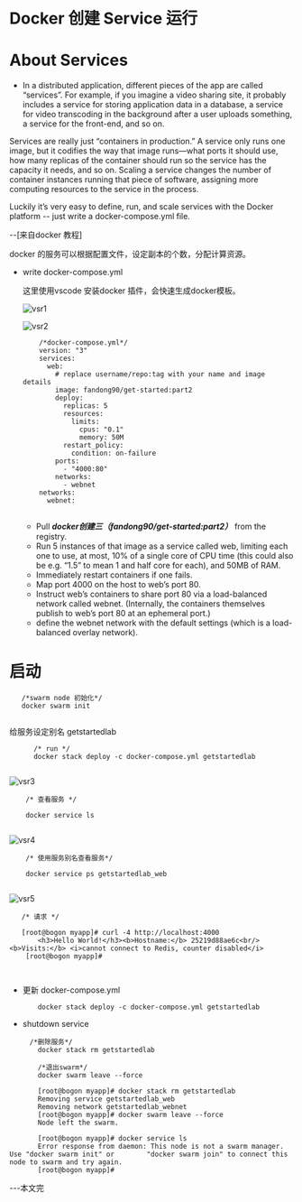 # Docker 创建 Service 运行

# About Services

*
  In a distributed application, different pieces of the app are called “services”. For example, if you imagine a video sharing site, it probably includes a service for storing application data in a database, a service for video transcoding in the background after a user uploads something, a service for the front-end, and so on.

Services are really just “containers in production.” A service only runs one image, but it codifies the way that image runs—what ports it should use, how many replicas of the container should run so the service has the capacity it needs, and so on. Scaling a service changes the number of container instances running that piece of software, assigning more computing resources to the service in the process.

Luckily it’s very easy to define, run, and scale services with the Docker platform -- just write a docker-compose.yml file.

--[来自docker 教程]
 
 docker 的服务可以根据配置文件，设定副本的个数，分配计算资源。
 
* write docker-compose.yml 

    这里使用vscode 安装docker 插件，会快速生成docker模板。
	
	![vsr1](http://fandong90.github.io/dist/static/img/dockerservicework1.png)
	
	![vsr2](http://fandong90.github.io/dist/static/img/dockerservicework2.png)
	
	```
		/*docker-compose.yml*/
		version: "3"
		services:
		  web:
		    # replace username/repo:tag with your name and image details
		    image: fandong90/get-started:part2
		    deploy:
		      replicas: 5
		      resources:
		        limits:
		          cpus: "0.1"
		          memory: 50M
		      restart_policy:
		        condition: on-failure
		    ports:
		      - "4000:80"
		    networks:
		      - webnet
		networks:
		  webnet:
		
	```
	
	 * Pull ***docker创建三（fandong90/get-started:part2）*** from the registry.
	 * Run 5 instances of that image as a service called web, limiting each one to use, at most, 10% of a single core of CPU time (this could also be e.g. “1.5” to mean 1 and half core for each), and 50MB of RAM.
	 * Immediately restart containers if one fails.
	 * Map port 4000 on the host to web’s port 80.
    * Instruct web’s containers to share port 80 via a load-balanced network called webnet. (Internally, the containers themselves publish to web’s port 80 at an ephemeral port.)
    * define the webnet network with the default settings (which is a load-balanced overlay network).
# 启动
  
  ```
     /*swarm node 初始化*/
     docker swarm init  
     
  ```

给服务设定别名 getstartedlab
  
  ```
  		/* run */
  		docker stack deploy -c docker-compose.yml getstartedlab
  		
  ```

![vsr3](http://fandong90.github.io/dist/static/img/dockerservicework3.png)
     
 ```
     /* 查看服务 */
     
     docker service ls
     
 ```

![vsr4](http://fandong90.github.io/dist/static/img/dockerservicework4.png)
     
     
 ```
 	 /* 使用服务别名查看服务*/
 	 
 	 docker service ps getstartedlab_web
 	 
 ```

   ![vsr5](http://fandong90.github.io/dist/static/img/dockerservicework5.png)
   
 ```
    /* 请求 */
    
    [root@bogon myapp]# curl -4 http://localhost:4000
		<h3>Hello World!</h3><b>Hostname:</b> 25219d88ae6c<br/><b>Visits:</b> <i>cannot connect to Redis, counter disabled</i>
	 [root@bogon myapp]# 
	 
	 
 ```
 
 *  更新 docker-compose.yml

 ```
 		docker stack deploy -c docker-compose.yml getstartedlab
 
 ```
 * shutdown service
 
 ```
      /*删除服务*/
 		docker stack rm getstartedlab
 		
 		/*退出swarm*/
 		docker swarm leave --force
 		
 		[root@bogon myapp]# docker stack rm getstartedlab
		Removing service getstartedlab_web
		Removing network getstartedlab_webnet
		[root@bogon myapp]# docker swarm leave --force
		Node left the swarm.
		
		[root@bogon myapp]# docker service ls
		Error response from daemon: This node is not a swarm manager. Use "docker swarm init" or 		"docker swarm join" to connect this node to swarm and try again.
		[root@bogon myapp]# 
 ```
 
 ---本文完
 
    

     